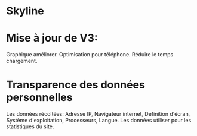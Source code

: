 # Skyline

# Mise à jour de V3:
Graphique améliorer.
Optimisation pour téléphone.
Réduire le temps chargement.

# Transparence des données personnelles
Les données récoltées: Adresse IP, Navigateur internet, Définition d'écran,
Système d'exploitation, Processeurs, Langue. Les données utiliser pour les statistiques du site.
